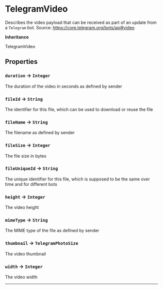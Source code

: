 # TelegramVideo

Describes the video payload that can be received as part of an update from a `Telegram` bot.
Source: https://core.telegram.org/bots/api#video

**Inheritance**

TelegramVideo

## Properties

### `duration` → `Integer`

The duration of the video in seconds as defined by sender

### `fileId` → `String`

The identifier for this file, which can be used to download or reuse the file

### `fileName` → `String`

The filename as defined by sender

### `fileSize` → `Integer`

The file size in bytes

### `fileUniqueId` → `String`

The unique identifier for this file, which is supposed to be the same over time and for different bots

### `height` → `Integer`

The video height

### `mimeType` → `String`

The MIME type of the file as defined by sender

### `thumbnail` → `TelegramPhotoSize`

The video thumbnail

### `width` → `Integer`

The video width

---
